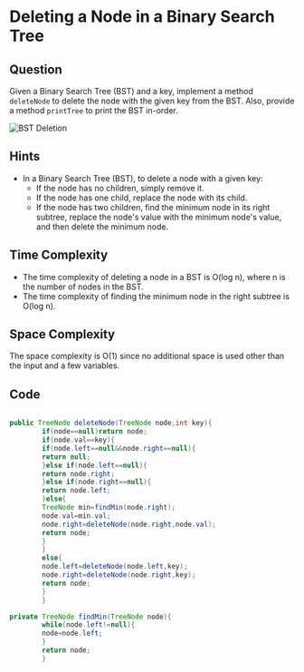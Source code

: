 # Deleting a Node in a Binary Search Tree

## Question

Given a Binary Search Tree (BST) and a key, implement a method `deleteNode` to delete the node with the given key from
the BST. Also, provide a method `printTree` to print the BST in-order.

![BST Deletion](https://assets.leetcode.com/uploads/2020/09/04/del_node_1.jpg)

## Hints

- In a Binary Search Tree (BST), to delete a node with a given key:
    - If the node has no children, simply remove it.
    - If the node has one child, replace the node with its child.
    - If the node has two children, find the minimum node in its right subtree, replace the node's value with the
      minimum node's value, and then delete the minimum node.

## Time Complexity

- The time complexity of deleting a node in a BST is O(log n), where n is the number of nodes in the BST.
- The time complexity of finding the minimum node in the right subtree is O(log n).

## Space Complexity

The space complexity is O(1) since no additional space is used other than the input and a few variables.

## Code

```java

public TreeNode deleteNode(TreeNode node,int key){
        if(node==null)return node;
        if(node.val==key){
        if(node.left==null&&node.right==null){
        return null;
        }else if(node.left==null){
        return node.right;
        }else if(node.right==null){
        return node.left;
        }else{
        TreeNode min=findMin(node.right);
        node.val=min.val;
        node.right=deleteNode(node.right,node.val);
        return node;
        }
        }
        else{
        node.left=deleteNode(node.left,key);
        node.right=deleteNode(node.right,key);
        return node;
        }
        }

private TreeNode findMin(TreeNode node){
        while(node.left!=null){
        node=node.left;
        }
        return node;
        }
```
